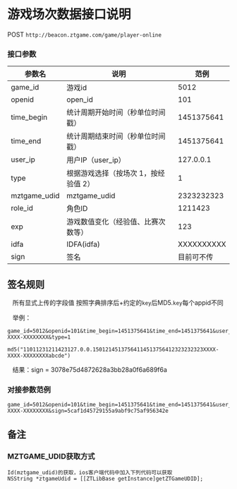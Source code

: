 游戏场次数据接口说明
=========================

POST `http://beacon.ztgame.com/game/player-online`
 
### 接口参数
 
| 参数名 | 说明 | 范例 |
|------|------|------|
| game_id | 游戏id | 5012 |
| openid | open_id | 101 |
| time_begin | 统计周期开始时间（秒单位时间戳） | 1451375641 |
| time_end | 统计周期结束时间（秒单位时间戳） | 1451375641 |
| user_ip | 用户IP（user_ip） | 127.0.0.1 |
| type | 根据游戏选择（按场次 1，按经验值 2） | 1 |
| mztgame_udid | mztgame_udid | 2323232323 |
| role_id | 角色ID | 1211423 |
| exp | 游戏数值变化（经验值、比赛次数等） | 123 |
| idfa | IDFA(idfa) | XXXXXXXXXX |
| sign | 签名 | 目前可不传 |


## 签名规则

    所有显式上传的字段值 按照字典排序后+约定的`key`后MD5.`key`每个appid不同
    
    举例：
    
```    
game_id=5012&openid=101&time_begin=1451375641&time_end=1451375641&user_ip=127.0.0.1&mztgame_udid=2323232323&role_id=1211423&exp=123&idfa=XXXX-XXXX-XXXXXXXX&type=1
```    
    md5("11011231211423127.0.0.15012145137564114513756412323232323XXXX-XXXX-XXXXXXXXabcde")
    
    结果：sign = 3078e75d4872628a3bb28a0f6a689f6a

### 对接参数范例

```
game_id=5012&openid=101&time_begin=1451375641&time_end=1451375641&user_ip=127.0.0.1&mztgame_udid=2323232323&role_id=1211423&exp=123&idfa=XXXX-XXXX-XXXXXXXX&sign=5caf1d45729155a9abf9c75af956342e
```

## 备注
### MZTGAME_UDID获取方式

```
Id(mztgame_udid)的获取，ios客户端代码中加入下列代码可以获取
NSString *ztgameUdid = [[ZTLibBase getInstance]getZTGameUDID];

```

